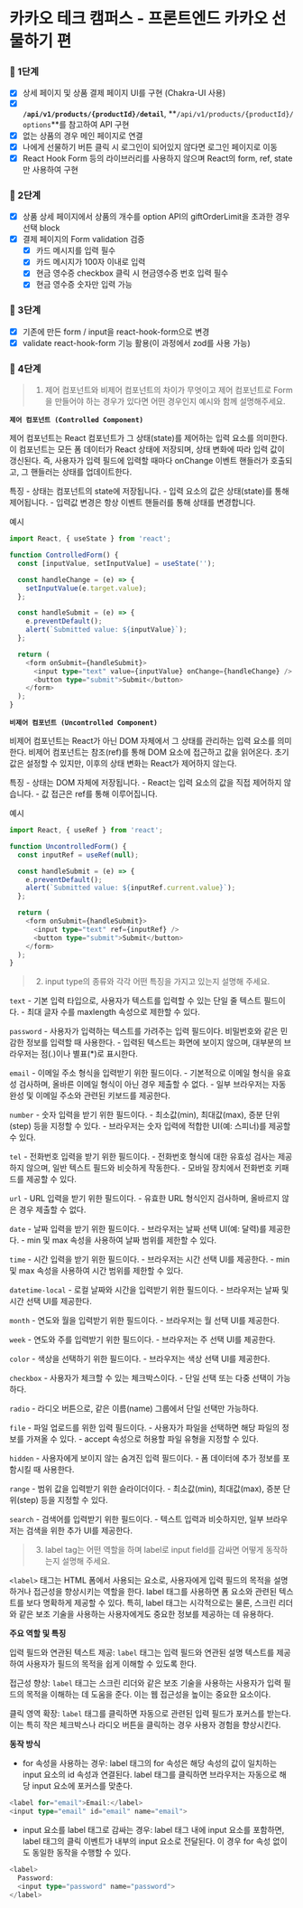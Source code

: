 # 카카오 테크 캠퍼스 - 프론트엔드 카카오 선물하기 편

### 🚀 1단계

- [x]  상세 페이지 및 상품 결제 페이지 UI를 구현 (Chakra-UI 사용)
- [x]  **`/api/v1/products/{productId}/detail`**, **`/api/v1/products/{productId}/options`**를 참고하여 API 구현
- [x]  없는 상품의 경우 메인 페이지로 연결
- [x]  나에게 선물하기 버튼 클릭 시 로그인이 되어있지 않다면 로그인 페이지로 이동
- [x]  React Hook Form 등의 라이브러리를 사용하지 않으며 React의 form, ref, state만 사용하여 구현

### 🚀 2단계

- [x] 상품 상세 페이지에서 상품의 개수를 option API의 giftOrderLimit을 초과한 경우 선택 block
- [x] 결제 페이지의 Form validation 검증
    - [x] 카드 메시지를 입력 필수
    - [x] 카드 메시지가 100자 이내로 입력
    - [x] 현금 영수증 checkbox 클릭 시 현금영수증 번호 입력 필수
    - [x] 현금 영수증 숫자만 입력 가능

### 🚀 3단계

- [x] 기존에 만든 form / input을 react-hook-form으로 변경
- [x] validate react-hook-form 기능 활용(이 과정에서 zod를 사용 가능)

### 🚀 4단계

> 1. 제어 컴포넌트와 비제어 컴포넌트의 차이가 무엇이고 제어 컴포넌트로 Form을 만들어야 하는 경우가 있다면 어떤 경우인지 예시와 함께 설명해주세요.

**`제어 컴포넌트 (Controlled Component)`**

제어 컴포넌트는 React 컴포넌트가 그 상태(state)를 제어하는 입력 요소를 의미한다. 이 컴포넌트는 모든 폼 데이터가 React 상태에 저장되며, 상태 변화에 따라 입력 값이 갱신된다. 즉, 사용자가 입력 필드에 입력할 때마다 onChange 이벤트 핸들러가 호출되고, 그 핸들러는 상태를 업데이트한다.

특징
    - 상태는 컴포넌트의 state에 저장됩니다.
    - 입력 요소의 값은 상태(state)를 통해 제어됩니다.
    - 입력값 변경은 항상 이벤트 핸들러를 통해 상태를 변경합니다.

예시
```typescript
import React, { useState } from 'react';

function ControlledForm() {
  const [inputValue, setInputValue] = useState('');

  const handleChange = (e) => {
    setInputValue(e.target.value);
  };

  const handleSubmit = (e) => {
    e.preventDefault();
    alert(`Submitted value: ${inputValue}`);
  };

  return (
    <form onSubmit={handleSubmit}>
      <input type="text" value={inputValue} onChange={handleChange} />
      <button type="submit">Submit</button>
    </form>
  );
}
```

**`비제어 컴포넌트 (Uncontrolled Component)`**

비제어 컴포넌트는 React가 아닌 DOM 자체에서 그 상태를 관리하는 입력 요소를 의미한다. 비제어 컴포넌트는 참조(ref)를 통해 DOM 요소에 접근하고 값을 읽어온다. 초기값은 설정할 수 있지만, 이후의 상태 변화는 React가 제어하지 않는다.

특징
    - 상태는 DOM 자체에 저장됩니다.
    - React는 입력 요소의 값을 직접 제어하지 않습니다.
    - 값 접근은 ref를 통해 이루어집니다.

예시
```typescript
import React, { useRef } from 'react';

function UncontrolledForm() {
  const inputRef = useRef(null);

  const handleSubmit = (e) => {
    e.preventDefault();
    alert(`Submitted value: ${inputRef.current.value}`);
  };

  return (
    <form onSubmit={handleSubmit}>
      <input type="text" ref={inputRef} />
      <button type="submit">Submit</button>
    </form>
  );
}
```

> 2. input type의 종류와 각각 어떤 특징을 가지고 있는지 설명해 주세요.

`text`
    - 기본 입력 타입으로, 사용자가 텍스트를 입력할 수 있는 단일 줄 텍스트 필드이다.
    - 최대 글자 수를 maxlength 속성으로 제한할 수 있다.

`password`
    - 사용자가 입력하는 텍스트를 가려주는 입력 필드이다. 비밀번호와 같은 민감한 정보를 입력할 때 사용한다.
    - 입력된 텍스트는 화면에 보이지 않으며, 대부분의 브라우저는 점(.)이나 별표(*)로 표시한다.

`email`
    - 이메일 주소 형식을 입력받기 위한 필드이다.
    - 기본적으로 이메일 형식을 유효성 검사하며, 올바른 이메일 형식이 아닌 경우 제출할 수 없다.
    - 일부 브라우저는 자동 완성 및 이메일 주소와 관련된 키보드를 제공한다.

`number`
    - 숫자 입력을 받기 위한 필드이다.
    - 최소값(min), 최대값(max), 증분 단위(step) 등을 지정할 수 있다.
    - 브라우저는 숫자 입력에 적합한 UI(예: 스피너)를 제공할 수 있다.

`tel`
    - 전화번호 입력을 받기 위한 필드이다.
    - 전화번호 형식에 대한 유효성 검사는 제공하지 않으며, 일반 텍스트 필드와 비슷하게 작동한다.
    - 모바일 장치에서 전화번호 키패드를 제공할 수 있다.

`url`
    - URL 입력을 받기 위한 필드이다.
    - 유효한 URL 형식인지 검사하며, 올바르지 않은 경우 제출할 수 없다.

`date`
    - 날짜 입력을 받기 위한 필드이다.
    - 브라우저는 날짜 선택 UI(예: 달력)를 제공한다.
    - min 및 max 속성을 사용하여 날짜 범위를 제한할 수 있다.

`time`
    - 시간 입력을 받기 위한 필드이다.
    - 브라우저는 시간 선택 UI를 제공한다.
    - min 및 max 속성을 사용하여 시간 범위를 제한할 수 있다.

`datetime-local`
    - 로컬 날짜와 시간을 입력받기 위한 필드이다.
    - 브라우저는 날짜 및 시간 선택 UI를 제공한다.

`month`
    - 연도와 월을 입력받기 위한 필드이다.
    - 브라우저는 월 선택 UI를 제공한다.

`week`
    - 연도와 주를 입력받기 위한 필드이다.
    - 브라우저는 주 선택 UI를 제공한다.

`color`
    - 색상을 선택하기 위한 필드이다.
    - 브라우저는 색상 선택 UI를 제공한다.

`checkbox`
    - 사용자가 체크할 수 있는 체크박스이다.
    - 단일 선택 또는 다중 선택이 가능하다.

`radio`
    - 라디오 버튼으로, 같은 이름(name) 그룹에서 단일 선택만 가능하다.

`file`
    - 파일 업로드를 위한 입력 필드이다.
    - 사용자가 파일을 선택하면 해당 파일의 정보를 가져올 수 있다.
    - accept 속성으로 허용할 파일 유형을 지정할 수 있다.

`hidden`
    - 사용자에게 보이지 않는 숨겨진 입력 필드이다.
    - 폼 데이터에 추가 정보를 포함시킬 때 사용한다.

`range`
    - 범위 값을 입력받기 위한 슬라이더이다.
    - 최소값(min), 최대값(max), 증분 단위(step) 등을 지정할 수 있다.

`search`
    - 검색어를 입력받기 위한 필드이다.
    - 텍스트 입력과 비슷하지만, 일부 브라우저는 검색을 위한 추가 UI를 제공한다.

> 3. label tag는 어떤 역할을 하며 label로 input field를 감싸면 어떻게 동작하는지 설명해 주세요.

`<label>` 태그는 HTML 폼에서 사용되는 요소로, 사용자에게 입력 필드의 목적을 설명하거나 접근성을 향상시키는 역할을 한다. label 태그를 사용하면 폼 요소와 관련된 텍스트를 보다 명확하게 제공할 수 있다. 특히, label 태그는 시각적으로는 물론, 스크린 리더와 같은 보조 기술을 사용하는 사용자에게도 중요한 정보를 제공하는 데 유용하다.

**주요 역할 및 특징**

입력 필드와 연관된 텍스트 제공: `label` 태그는 입력 필드와 연관된 설명 텍스트를 제공하여 사용자가 필드의 목적을 쉽게 이해할 수 있도록 한다.

접근성 향상: `label` 태그는 스크린 리더와 같은 보조 기술을 사용하는 사용자가 입력 필드의 목적을 이해하는 데 도움을 준다. 이는 웹 접근성을 높이는 중요한 요소이다.

클릭 영역 확장: `label` 태그를 클릭하면 자동으로 관련된 입력 필드가 포커스를 받는다. 이는 특히 작은 체크박스나 라디오 버튼을 클릭하는 경우 사용자 경험을 향상시킨다.

**동작 방식**

- for 속성을 사용하는 경우: label 태그의 for 속성은 해당 속성의 값이 일치하는 input 요소의 id 속성과 연결된다. label 태그를 클릭하면 브라우저는 자동으로 해당 input 요소에 포커스를 맞춘다.
```typescript
<label for="email">Email:</label>
<input type="email" id="email" name="email">
```

- input 요소를 label 태그로 감싸는 경우: label 태그 내에 input 요소를 포함하면, label 태그의 클릭 이벤트가 내부의 input 요소로 전달된다. 이 경우 for 속성 없이도 동일한 동작을 수행할 수 있다.
```typescript
<label>
  Password:
  <input type="password" name="password">
</label>
```